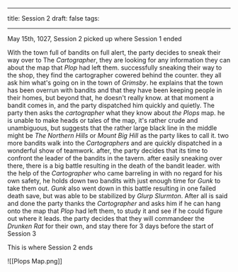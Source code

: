 
---
title: Session 2
draft: false
tags:

---


May 15th, 1027, Session 2 picked up where Session 1 ended 

With the town full of bandits on full alert, the party decides to sneak their way over to The *Cartographer*, they are looking for any information they can about the map that *Plop* had left them. successfully sneaking their way to the shop, they find the cartographer cowered behind the counter. they all ask him what's going on in the town of *Grimsby*. he explains that the town has been overrun with bandits and that they have been keeping people in their homes, but beyond that, he doesn't really know. at that moment a bandit comes in, and the party dispatched him quickly and quietly. The party then asks the *cartographer* what they know about *the Plops* map. he is unable to make heads or tales of the map, it's rather crude and unambiguous, but suggests that the rather large black line in the middle might be *The Northern Hills* or *Mount Big Hill* as the party likes to call it. two more bandits walk into the *Cartographers* and are quickly dispatched in a wonderful show of teamwork. after, the party decides that its time to confront the leader of the bandits in the tavern. after easily sneaking over there, there is a big battle resulting in the death of the bandit leader. with the help of the *Cartographer* who came barreling in with no regard for his own safety, he holds down two bandits with just enough time for *Gunk* to take them out. *Gunk* also went down in this battle resulting in one failed death save, but was able to be stabilized by *Glurp Slurmton*. After all is said and done the party thanks the *Cartographer* and asks him if he can hang onto the map that *Plop* had left them, to study it and see if he could figure out where it leads. the party decides that they will commandeer the *Drunken Rat* for their own, and stay there for 3 days before the start of Session 3

This is where Session 2 ends



![[Plops Map.png]]